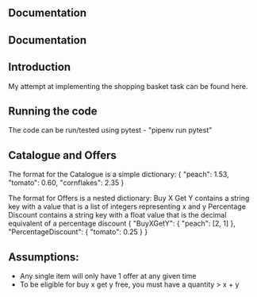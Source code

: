 ## Documentation

## Documentation

## Introduction
My attempt at implementing the shopping basket task can be found here. 

## Running the code
The code can be run/tested using pytest - "pipenv run pytest"

## Catalogue and Offers
The format for the Catalogue is a simple dictionary:
{
    "peach": 1.53,
    "tomato": 0.60,
    "cornflakes": 2.35
    }

The format for Offers is a nested dictionary:
Buy X Get Y contains a string key with a value that is a list of integers representing x and y
Percentage Discount contains a string key with a float value that is the decimal equivalent of a percentage discount
{
    "BuyXGetY": {
        "peach": [2, 1]
        }, 
    "PercentageDiscount": {
        "tomato": 0.25
        }
    }

## Assumptions:
- Any single item will only have 1 offer at any given time
- To be eligible for buy x get y free, you must have a quantity > x + y